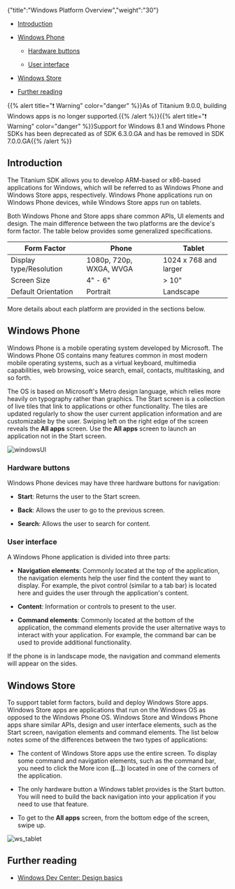 {"title":"Windows Platform Overview","weight":"30"}

* [Introduction](#introduction)

* [Windows Phone](#windows-phone)

    * [Hardware buttons](#hardware-buttons)

    * [User interface](#user-interface)

* [Windows Store](#windows-store)

* [Further reading](#further-reading)

{{% alert title="❗️ Warning" color="danger" %}}As of Titanium 9.0.0, building Windows apps is no longer supported.{{% /alert %}}{{% alert title="❗️ Warning" color="danger" %}}Support for Windows 8.1 and Windows Phone SDKs has been deprecated as of SDK 6.3.0.GA and has be removed in SDK 7.0.0.GA{{% /alert %}}

## Introduction

The Titanium SDK allows you to develop ARM-based or x86-based applications for Windows, which will be referred to as Windows Phone and Windows Store apps, respectively. Windows Phone applications run on Windows Phone devices, while Windows Store apps run on tablets.

Both Windows Phone and Store apps share common APIs, UI elements and design. The main difference between the two platforms are the device's form factor. The table below provides some generalized specifications.

| Form Factor | Phone | Tablet |
| --- | --- | --- |
| Display type/Resolution | 1080p, 720p, WXGA, WVGA | 1024 x 768 and larger |
| Screen Size | 4" - 6" | \> 10" |
| Default Orientation | Portrait | Landscape |

More details about each platform are provided in the sections below.

## Windows Phone

Windows Phone is a mobile operating system developed by Microsoft. The Windows Phone OS contains many features common in most modern mobile operating systems, such as a virtual keyboard, multimedia capabilities, web browsing, voice search, email, contacts, multitasking, and so forth.

The OS is based on Microsoft's Metro design language, which relies more heavily on typography rather than graphics. The Start screen is a collection of live tiles that link to applications or other functionality. The tiles are updated regularly to show the user current application information and are customizable by the user. Swiping left on the right edge of the screen reveals the **All apps** screen. Use the **All apps** screen to launch an application not in the Start screen.

![windowsUI](/Images/appc/download/attachments/43308580/windowsUI.png)

### Hardware buttons

Windows Phone devices may have three hardware buttons for navigation:

* **Start**: Returns the user to the Start screen.

* **Back**: Allows the user to go to the previous screen.

* **Search**: Allows the user to search for content.

### User interface

A Windows Phone application is divided into three parts:

* **Navigation elements**: Commonly located at the top of the application, the navigation elements help the user find the content they want to display. For example, the pivot control (similar to a tab bar) is located here and guides the user through the application's content.

* **Content**: Information or controls to present to the user.

* **Command elements**: Commonly located at the bottom of the application, the command elements provide the user alternative ways to interact with your application. For example, the command bar can be used to provide additional functionality.

If the phone is in landscape mode, the navigation and command elements will appear on the sides.

## Windows Store

To support tablet form factors, build and deploy Windows Store apps. Windows Store apps are applications that run on the Windows OS as opposed to the Windows Phone OS. Windows Store and Windows Phone apps share similar APIs, design and user interface elements, such as the Start screen, navigation elements and command elements. The list below notes some of the differences between the two types of applications:

* The content of Windows Store apps use the entire screen. To display some command and navigation elements, such as the command bar, you need to click the More icon (**\[...\]**) located in one of the corners of the application.

* The only hardware button a Windows tablet provides is the Start button. You will need to build the back navigation into your application if you need to use that feature.

* To get to the **All apps** screen, from the bottom edge of the screen, swipe up.

![ws_tablet](/Images/appc/download/attachments/43308580/ws_tablet.png)

## Further reading

* [Windows Dev Center: Design basics](https://dev.windows.com/en-us/design/design-basics)

